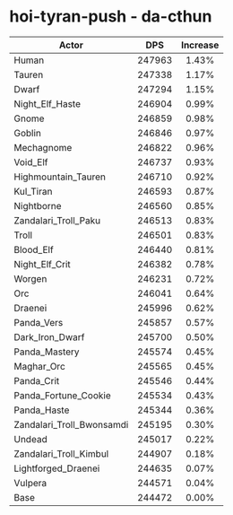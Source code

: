 # hoi-tyran-push - da-cthun
| Actor | DPS | Increase |
|---|:---:|:---:|
|Human|247963|1.43%|
|Tauren|247338|1.17%|
|Dwarf|247294|1.15%|
|Night_Elf_Haste|246904|0.99%|
|Gnome|246859|0.98%|
|Goblin|246846|0.97%|
|Mechagnome|246822|0.96%|
|Void_Elf|246737|0.93%|
|Highmountain_Tauren|246710|0.92%|
|Kul_Tiran|246593|0.87%|
|Nightborne|246560|0.85%|
|Zandalari_Troll_Paku|246513|0.83%|
|Troll|246501|0.83%|
|Blood_Elf|246440|0.81%|
|Night_Elf_Crit|246382|0.78%|
|Worgen|246231|0.72%|
|Orc|246041|0.64%|
|Draenei|245996|0.62%|
|Panda_Vers|245857|0.57%|
|Dark_Iron_Dwarf|245700|0.50%|
|Panda_Mastery|245574|0.45%|
|Maghar_Orc|245565|0.45%|
|Panda_Crit|245546|0.44%|
|Panda_Fortune_Cookie|245534|0.43%|
|Panda_Haste|245344|0.36%|
|Zandalari_Troll_Bwonsamdi|245195|0.30%|
|Undead|245017|0.22%|
|Zandalari_Troll_Kimbul|244907|0.18%|
|Lightforged_Draenei|244635|0.07%|
|Vulpera|244571|0.04%|
|Base|244472|0.00%|
